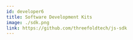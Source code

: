 ```yaml
---
id: developer6
title: Software Development Kits
image: ./sdk.png
link: https://github.com/threefoldtech/js-sdk
---
```

